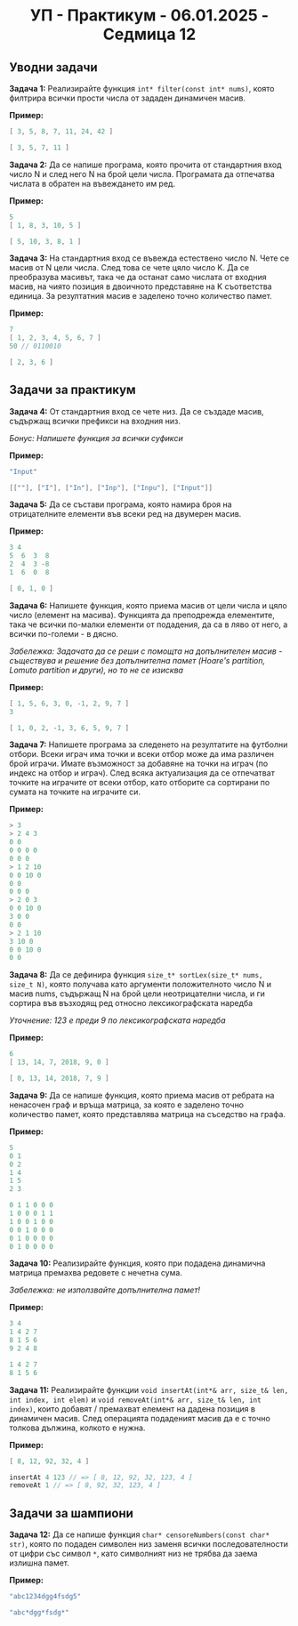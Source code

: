 <h1 align="center">УП - Практикум - 06.01.2025 - Седмица 12</h1>

## Уводни задачи

**Задача 1:** Реализирайте функция `int* filter(const int* nums)`, която филтрира всички прости числа от зададен динамичен масив.

**Пример:**

```c++
[ 3, 5, 8, 7, 11, 24, 42 ] 
```

```c++
[ 3, 5, 7, 11 ]
```

**Задача 2:** Да се напише програма, която прочита от стандартния вход число N и след него N на брой цели числа. Програмата да отпечатва числата в обратен на въвеждането им ред.

**Пример:**

```c++
5
[ 1, 8, 3, 10, 5 ] 
```

```c++
[ 5, 10, 3, 8, 1 ]
```

**Задача 3:** На стандартния вход се въвежда естествено число N. Чете се масив от N цели числа. След това се чете цяло число K. Да се преобразува масивът, така че да останат само числата от входния масив, на чиято позиция в двоичното представяне на K съответства единица. За резултатния масив е заделено точно количество памет.

**Пример:**

```c++
7
[ 1, 2, 3, 4, 5, 6, 7 ]
50 // 0110010
```

```c++
[ 2, 3, 6 ]
```

## Задачи за практикум

**Задача 4:** От стандартния вход се чете низ. Да се създаде масив, съдържащ всички префикси на входния низ.

*Бонус: Напишете функция за всички суфикси*

**Пример:**

```c++
"Input"
```

```c++
[[""], ["I"], ["In"], ["Inp"], ["Inpu"], ["Input"]]
```

**Задача 5:** Да се състави програма, която намира броя на отрицателните елементи във всеки ред на двумерен масив.

**Пример:**

```c++
3 4
5  6  3  8
2  4  3 -8
1  6  0  8
```

```c++
[ 0, 1, 0 ]
```

**Задача 6:** Напишете функция, която приема масив от цели числа и цяло число (елемент на масива). Функцията да преподрежда елементите, така че всички по-малки елементи от подадения, да са в ляво от него, а всички по-големи - в дясно. 

*Забележка: Задачата да се реши с помощта на допълнителен масив - съществува и решение без допълнителна памет (Hoare's partition, Lomuto partition и други), но то не се изисква*

**Пример:**

```c++
[ 1, 5, 6, 3, 0, -1, 2, 9, 7 ]
3
```

```c++
[ 1, 0, 2, -1, 3, 6, 5, 9, 7 ]
```

**Задача 7:** Напишете програма за следенето на резултатите на футболни отбори. Всеки играч има точки и всеки отбор може да има различен брой играчи. Имате възможност за добавяне на точки на играч (по индекс на отбор и играч). След всяка актуализация да се отпечатват точките на играчите от всеки отбор, като отборите са сортирани по сумата на точките на играчите си.

**Пример:**

```c++
> 3
> 2 4 3 
0 0
0 0 0 0
0 0 0
> 1 2 10
0 0 10 0
0 0
0 0 0
> 2 0 3
0 0 10 0
3 0 0
0 0
> 2 1 10
3 10 0
0 0 10 0
0 0
```

**Задача 8:** Да се дефинира функция `size_t* sortLex(size_t* nums, size_t N)`, която получава като аргументи положителното число N и масив nums, съдържащ N на брой цели неотрицателни числа, и ги сортира във възходящ ред относно лексикографската наредба 

*Уточнение: 123 е преди 9 по лексикографската наредба*

**Пример:**

```c++
6
[ 13, 14, 7, 2018, 9, 0 ]
```

```c++
[ 0, 13, 14, 2018, 7, 9 ]
```

**Задача 9:** Да се напише функция, която приема масив от ребрата на ненасочен граф и връща матрица, за която е заделено точно количество памет, която представлява матрица на съседство на графа.

**Пример:**

```c++
5
0 1
0 2
1 4
1 5
2 3
```

```c++
0 1 1 0 0 0 
1 0 0 0 1 1 
1 0 0 1 0 0 
0 0 1 0 0 0 
0 1 0 0 0 0 
0 1 0 0 0 0
```


**Задача 10:** Реализирайте функция, която при подадена динамична матрица премахва редовете с нечетна сума.

*Забележка: не използвайте допълнителна памет!*

**Пример:**

```c++  
3 4
1 4 2 7
8 1 5 6
9 2 4 8
```

```c++ 
1 4 2 7
8 1 5 6
```

**Задача 11:** Реализирайте функции `void insertAt(int*& arr, size_t& len, int index, int elem)` и `void removeAt(int*& arr, size_t& len, int index)`, които добавят / премахват елемент на дадена позиция в динамичен масив. След операцията подаденият масив да е с точно толкова дължина, колкото е нужна.

**Пример:**

```c++
[ 8, 12, 92, 32, 4 ]
```

```c++
insertAt 4 123 // => [ 8, 12, 92, 32, 123, 4 ]
removeAt 1 // => [ 8, 92, 32, 123, 4 ]
```

## Задачи за шампиони

**Задача 12:** Да се напише функция `char* censoreNumbers(const char* str)`, която по подаден символен низ заменя всички последователности от цифри със символ `*`, като символният низ не трябва да заема излишна памет.

**Пример:**

```c++
"abc1234dgg4fsdg5"
```

```c++
"abc*dgg*fsdg*"
```


